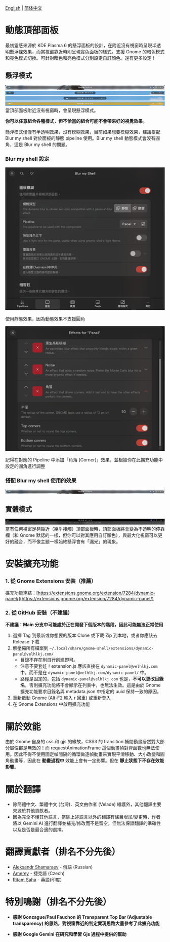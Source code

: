 [English](README-en.md) | [简体中文](README-cn.md) 

# 動態頂部面板

最初靈感來源於 KDE Plasma 6 的懸浮面板的設計，在附近沒有視窗時呈現半透明懸浮條效果，而當視窗靠近時則呈現實色面板的樣式。支援 Gnome 的暗色模式和亮色模式切換。可針對暗色和亮色模式分別設定自訂顏色。還有更多設定！

## 懸浮模式
![懸浮模式](readme_images/transparent.png)
![懸浮模式](readme_images/transparent_area.png)
![懸浮模式](readme_images/transparent_auto_width.png)
![懸浮模式](readme_images/transparent_color.png)
當頂部面板附近沒有視窗時，會呈現懸浮模式。

**你可以任意組合各種樣式，但不恰當的組合可能不會帶來好的視覺效果。**

懸浮模式僅僅有半透明效果，沒有模糊效果，目前如果想要模糊效果，建議搭配 Blur my shell 對於面板的靜態 pipeline 使用。Blur my shell 動態模式會沒有圓角，這是 Blur my shell 的問題。
### Blur my shell 設定
![Blur my shell 設定](readme_images/bms_settings1.png)

使用靜態效果，因為動態效果不支援圓角

![Blur my shell Pipeline 設定](readme_images/bms_settings2.png)

記得在對應的 Pipeline 中添加「角落 (Corner)」效果，並根據你在此擴充功能中設定的圓角進行調整
### 搭配 Blur my shell 使用的效果
![帶模糊的懸浮效果](readme_images/blur.png)

## 實體模式
![實體模式](readme_images/solid.png)
當有任何視窗足夠靠近（幾乎接觸）頂部面板時，頂部面板將會變為不透明的停靠欄（和 Gnome 默認的一樣，但你可以對其應用自訂顏色），與最大化視窗可以更好的融合，而不像主題一樣始終懸浮會有「漏光」的現象。

# 安裝擴充功能
### 1. 從 Gnome Extensions 安裝（推薦）
擴充功能連結：[https://extensions.gnome.org/extension/7284/dynamic-panel/](https://extensions.gnome.org/extension/7284/dynamic-panel/)
### 2. 從 GitHub 安裝（不建議）
**不建議：Main 分支中可能處於正在開發下個版本的階段，因此可能無法正常使用**

1. 選擇 Tag 到最新或你想要的版本 Clone 或下載 Zip 到本地，或者你應該去 Release 下載
1. 解壓縮所有檔案到 `~/.local/share/gnome-shell/extensions/dynamic-panel@velhlkj.com/`
    * 目錄不存在則自行創建即可。
    * 注意不要套娃！extension.js 應該直接在 `dynamic-panel@velhlkj.com` 中，而不是在 `dynamic-panel@velhlkj.com/dynamic-panel/` 中。
    * 路徑是固定的，包括 `dynamic-panel@velhlkj.com` 也是，**不可以更改目錄名**，否則擴充功能將不會顯示在列表中，也無法生效。這是由於 Gnome 擴充功能要求目錄名與 metadata.json 中指定的 uuid 保持一致的原因。
1. 重新啟動 Gnome (Alt-F2 輸入 r 回車) 或重新登入
1. 在 Gnome Extensions 中啟用擴充功能

# 關於效能
由於 Gnome 自身的 css 和 gjs 的緣故，CSS3 的 transition 補間動畫居然對大部分屬性都是無效的！而 requestAnimationFrame 這個動畫幀對齊函數也無法使用。因此不得不使用固定幀間隔的循環做逐幀動畫來實現平滑移動、大小改變和圓角動畫等，因此在 **動畫過程中** 效能上會有一定影響。但在 **靜止狀態下不存在效能影響**。

# 關於翻譯
* 除簡體中文、繁體中文 (台灣)、英文由作者 (Velade) 維護外，其他翻譯主要來源於其他貢獻者。
* 因為完全不懂其他語言，當除上述語言以外的翻譯有條目增加/變更時，作者將以 Gemini AI 進行翻譯並補充/修改而不是留空。但無法保證翻譯的準確性以及是否是最合適的選擇。

# 翻譯貢獻者（排名不分先後）
* [Aleksandr Shamaraev](https://github.com/AlexanderShad) - 俄語 (Russian)
* [Amerey](https://github.com/Amereyeu) - 捷克語 (Czech)
* [Ritam Saha](https://github.com/astro-ray) - 英語(印度)

# 特別鳴謝（排名不分先後）
* **感謝 Gonzague/Paul Fauchon 的 Transparent Top Bar (Adjustable transparency) 的思路，對視窗靠近的判定實現思路大量參考了此擴充功能**

* **感謝 Google Gemini 在研究和學習 Gjs 過程中提供的幫助**